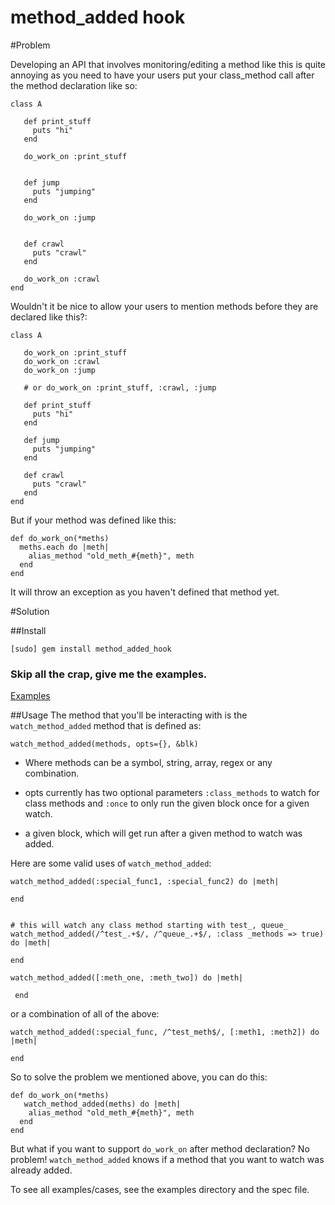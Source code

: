 
method_added hook
=============

#Problem

Developing an API that involves monitoring/editing a method like this is quite annoying as you need to have your users put your class_method call after the method declaration like so:

    class A

       def print_stuff
         puts "hi"
       end

       do_work_on :print_stuff


       def jump
         puts "jumping"
       end

       do_work_on :jump


       def crawl
         puts "crawl"
       end

       do_work_on :crawl
    end

Wouldn't it be nice to allow your users to mention methods before they are declared like this?:


    class A

       do_work_on :print_stuff
       do_work_on :crawl
       do_work_on :jump

       # or do_work_on :print_stuff, :crawl, :jump

       def print_stuff
         puts "hi"
       end

       def jump
         puts "jumping"
       end

       def crawl
         puts "crawl"
       end
    end


But if your method was defined like this:

    def do_work_on(*meths)
      meths.each do |meth|
        alias_method "old_meth_#{meth}", meth
      end
    end

It will throw an exception as you haven't defined that method yet.

#Solution

##Install

    [sudo] gem install method_added_hook


### Skip all the crap, give me the examples.
   [Examples](https://github.com/mikelewis/method_added_hook/tree/master/examples)

##Usage
   The method that you'll be interacting with is the `watch_method_added` method that is defined as:

    watch_method_added(methods, opts={}, &blk)

   - Where methods can be a symbol, string, array, regex or any combination.

   - opts currently has two optional parameters `:class_methods` to watch for class methods and `:once` to
   only run the given block once for a given watch.

   - a given block, which will get run after a given method to watch was added.

Here are some valid uses of `watch_method_added`:

    watch_method_added(:special_func1, :special_func2) do |meth|

    end


    # this will watch any class method starting with test_, queue_
    watch_method_added(/^test_.+$/, /^queue_.+$/, :class _methods => true) do |meth|

    end

    watch_method_added([:meth_one, :meth_two]) do |meth|

     end

  or a combination of all of the above:

    watch_method_added(:special_func, /^test_meth$/, [:meth1, :meth2]) do |meth|

    end

So to solve the problem we mentioned above, you can do this:

    def do_work_on(*meths)
       watch_method_added(meths) do |meth|
        alias_method "old_meth_#{meth}", meth
      end
    end

But what if you want to support `do_work_on` after method declaration? No problem! `watch_method_added` knows if a method that you want to watch was already added.

  To see all examples/cases, see the examples directory and the spec file.


